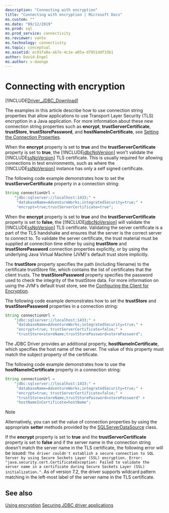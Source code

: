 ```yaml
---
description: "Connecting with encryption"
title: "Connecting with encryption | Microsoft Docs"
ms.custom: ""
ms.date: "09/12/2019"
ms.prod: sql
ms.prod_service: connectivity
ms.reviewer: vanto
ms.technology: connectivity
ms.topic: conceptual
ms.assetid: ec91fa8a-ab7e-4c1e-a05a-d7951ddf33b1
author: David-Engel
ms.author: v-daenge
---
```

# Connecting with encryption
[!INCLUDE[Driver_JDBC_Download](../../includes/driver_jdbc_download.md)]

  The examples in this article describe how to use connection string properties that allow applications to use Transport Layer Security (TLS) encryption in a Java application. For more information about these new connection string properties such as **encrypt**, **trustServerCertificate**, **trustStore**, **trustStorePassword**, and **hostNameInCertificate**, see [Setting the Connection Properties](../../connect/jdbc/setting-the-connection-properties.md).  
  
 When the **encrypt** property is set to **true** and the **trustServerCertificate** property is set to **true**, the [!INCLUDE[jdbcNoVersion](../../includes/jdbcnoversion_md.md)] won't validate the [!INCLUDE[ssNoVersion](../../includes/ssnoversion-md.md)] TLS certificate. This is usually required for allowing connections in test environments, such as where the [!INCLUDE[ssNoVersion](../../includes/ssnoversion-md.md)] instance has only a self signed certificate.  
  
 The following code example demonstrates how to set the **trustServerCertificate** property in a connection string:  
  
```java
String connectionUrl =   
    "jdbc:sqlserver://localhost:1433;" +  
     "databaseName=AdventureWorks;integratedSecurity=true;" +  
     "encrypt=true;trustServerCertificate=true";  
```  
  
 When the **encrypt** property is set to **true** and the **trustServerCertificate** property is set to **false**, the [!INCLUDE[jdbcNoVersion](../../includes/jdbcnoversion_md.md)] will validate the [!INCLUDE[ssNoVersion](../../includes/ssnoversion-md.md)] TLS certificate. Validating the server certificate is a part of the TLS handshake and ensures that the server is the correct server to connect to. To validate the server certificate, the trust material must be supplied at connection time either by using **trustStore** and **trustStorePassword** connection properties explicitly, or by using the underlying Java Virtual Machine (JVM)'s default trust store implicitly.  
  
 The **trustStore** property specifies the path (including filename) to the certificate trustStore file, which contains the list of certificates that the client trusts. The **trustStorePassword** property specifies the password used to check the integrity of the trustStore data. For more information on using the JVM's default trust store, see the [Configuring the Client for Encryption](../../connect/jdbc/configuring-the-client-for-ssl-encryption.md).  
  
 The following code example demonstrates how to set the **trustStore** and **trustStorePassword** properties in a connection string:  
  
```java
String connectionUrl =   
    "jdbc:sqlserver://localhost:1433;" +  
     "databaseName=AdventureWorks;integratedSecurity=true;" +  
     "encrypt=true; trustServerCertificate=false;" +  
     "trustStore=storeName;trustStorePassword=storePassword";  
```  
  
 The JDBC Driver provides an additional property, **hostNameInCertificate**, which specifies the host name of the server. The value of this property must match the subject property of the certificate.  
  
 The following code example demonstrates how to use the **hostNameInCertificate** property in a connection string:  
  
```java
String connectionUrl =   
    "jdbc:sqlserver://localhost:1433;" +  
     "databaseName=AdventureWorks;integratedSecurity=true;" +  
     "encrypt=true; trustServerCertificate=false;" +  
     "trustStore=storeName;trustStorePassword=storePassword" +  
     "hostNameInCertificate=hostName";  
```  
  
> [!NOTE]  
>  Alternatively, you can set the value of connection properties by using the appropriate **setter** methods provided by the [SQLServerDataSource](../../connect/jdbc/reference/sqlserverdatasource-class.md) class.  
  
 If the **encrypt** property is set to **true** and the **trustServerCertificate** property is set to **false** and if the server name in the connection string doesn't match the server name in the TLS certificate, the following error will be issued: `The driver couldn't establish a secure connection to SQL Server by using Secure Sockets Layer (SSL) encryption. Error: "java.security.cert.CertificateException: Failed to validate the server name in a certificate during Secure Sockets Layer (SSL) initialization."`. As of version 7.2, the driver supports wildcard pattern matching in the left-most label of the server name in the TLS certificate.

## See also

 [Using encryption](../../connect/jdbc/using-ssl-encryption.md)
 [Securing JDBC driver applications](../../connect/jdbc/securing-jdbc-driver-applications.md)
